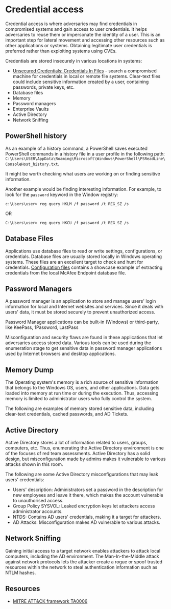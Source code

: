 # Credential access

Credential access is where adversaries may find credentials in compromised systems and gain access to user 
credentials. It helps adversaries to reuse them or impersonate the identity of a user. This is an important step 
for lateral movement and accessing other resources such as other applications or systems. Obtaining legitimate 
user credentials is preferred rather than exploiting systems using CVEs.

Credentials are stored insecurely in various locations in systems:

* [Unsecured Credentials: Credentials In Files](https://attack.mitre.org/techniques/T1552/001/) - search a compromised 
machine for credentials in local or remote file systems. Clear-text files could include sensitive information created 
by a user, containing passwords, private keys, etc.
* Database files
* Memory
* Password managers
* Enterprise Vaults
* Active Directory
* Network Sniffing

## PowerShell history

As an example of a history command, a PowerShell saves executed PowerShell commands in a history file in a user profile 
in the following path: `C:\Users\USER\AppData\Roaming\Microsoft\Windows\PowerShell\PSReadLine\ConsoleHost_history.txt`.

It might be worth checking what users are working on or finding sensitive information. 

Another example would be finding interesting information. For example, to look for the `password` keyword in the 
Window registry:

    c:\Users\user> reg query HKLM /f password /t REG_SZ /s

OR

    C:\Users\user> reg query HKCU /f password /t REG_SZ /s

## Database Files

Applications use database files to read or write settings, configurations, or credentials. Database files are usually 
stored locally in Windows operating systems. These files are an excellent target to check and hunt for credentials. 
[Configuration files](../breach/config.md) contains a showcase example of extracting credentials from 
the local McAfee Endpoint database file.

## Password Managers

A password manager is an application to store and manage users' login information for local and Internet websites 
and services. Since it deals with users' data, it must be stored securely to prevent unauthorized access. 

Password Manager applications can be built-in (Windows) or third-party, like KeePass, 1Password, LastPass

Misconfiguration and security flaws are found in these applications that let adversaries access stored data. Various 
tools can be used during the enumeration stage to get sensitive data in password manager applications used by 
Internet browsers and desktop applications. 

## Memory Dump

The Operating system's memory is a rich source of sensitive information that belongs to the Windows OS, users, and 
other applications. Data gets loaded into memory at run time or during the execution. Thus, accessing memory is 
limited to administrator users who fully control the system.

The following are examples of memory stored sensitive data, including clear-text credentials, cached passwords, and 
AD Tickets.

## Active Directory

Active Directory stores a lot of information related to users, groups, computers, etc. Thus, enumerating the 
Active Directory environment is one of the focuses of red team assessments. Active Directory has a solid design, 
but misconfiguration made by admins makes it vulnerable to various attacks shown in this room.

The following are some Active Directory misconfigurations that may leak users' credentials:

* Users' description: Administrators set a password in the description for new employees and leave it there, which 
makes the account vulnerable to unauthorised access. 
* Group Policy SYSVOL: Leaked encryption keys let attackers access administrator accounts. 
* NTDS: Contains AD users' credentials, making it a target for attackers.
* AD Attacks: Misconfiguration makes AD vulnerable to various attacks.

## Network Sniffing

Gaining initial access to a target network enables attackers to attack local computers, including the AD environment. 
The Man-In-the-Middle attack against network protocols lets the attacker create a rogue or spoof trusted resources 
within the network to steal authentication information such as NTLM hashes.

## Resources

* [MITRE ATT&CK framework TA0006](https://attack.mitre.org/tactics/TA0006/)
